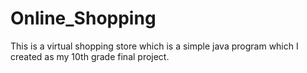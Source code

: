 # Online_Shopping
This is a virtual shopping store which is a simple java program which I created as my 10th grade final project.
